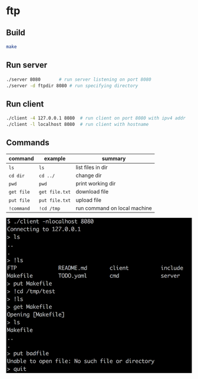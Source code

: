# ftp

## Build

```sh
make
```

## Run server

```sh
./server 8080		# run server listening on port 8080
./server -d ftpdir 8080	# run specifying directory
```

## Run client

```sh
./client -4 127.0.0.1 8080	# run client on port 8080 with ipv4 addr
./client -l localhost 8080	# run client with hostname
```

## Commands

| command    | example        | summary                      |
|------------|----------------|------------------------------|
| `ls`       | `ls`           | list files in dir            |
| `cd dir`   | `cd ../`       | change dir                   |
| `pwd`      | `pwd`          | print working dir            |
| `get file` | `get file.txt` | download file                |
| `put file` | `put file.txt` | upload file                  |
| `!command` | `!cd /tmp`     | run command on local machine |

![screenshot](./resources/screenshot.png)
